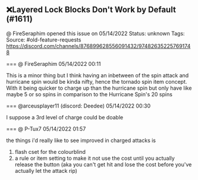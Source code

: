 ## ❌Layered Lock Blocks Don't Work by Default (#1611)
@ FireSeraphim opened this issue on 05/14/2022
Status: unknown
Tags: 
Source: #old-feature-requests https://discord.com/channels/876899628556091432/974826352257691748


=== @ FireSeraphim 05/14/2022 00:11

This is a minor thing but I think having an inbetween of the spin attack and hurricane spin would be kinda nifty, hence the tornado spin item concept. With it being quicker to charge up than the hurricane spin but only have like maybe 5 or so spins in comparison to the Hurricane Spin's 20 spins

=== @arceusplayer11 (discord: Deedee) 05/14/2022 00:30

I suppose a 3rd level of charge could be doable

=== @ P-Tux7 05/14/2022 01:57

the things i'd really like to see improved in charged attacks is
1. flash cset for the colourblind
2. a rule or item setting to make it not use the cost until you actually release the button (aka you can't get hit and lose the cost before you've actually let the attack rip)
